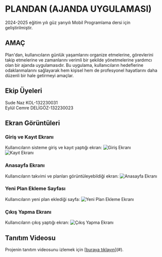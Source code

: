 # PLANDAN (AJANDA UYGULAMASI)
2024-2025 eğitim yılı güz yarıyılı Mobil Programlama dersi için geliştirilmiştir.

## AMAÇ
Plan'dan, kullanıcıların günlük yaşamlarını organize etmelerine, görevlerini takip etmelerine ve zamanlarını verimli bir şekilde yönetmelerine yardımcı olan bir ajanda uygulamasıdır. Bu uygulama, kullanıcıların hedeflerine odaklanmalarını sağlayarak hem kişisel hem de profesyonel hayatlarını daha düzenli bir hale getirmeyi amaçlar.
## Ekip Üyeleri 
Sude Naz KOL-132230031  
Eylül Cemre DELİGÖZ-132230023
## Ekran Görüntüleri

### Giriş ve Kayıt Ekranı
Kullanıcıların sisteme giriş ve kayıt yaptığı ekran:
![Giriş Ekranı](https://github.com/SudeNazKol/Ajanda_Uygulamasi/blob/5860215eb78df3ee155a506f34be99710798297c/Screenshot_1737129003.png)
![Kayıt Ekranı](https://github.com/SudeNazKol/Ajanda_Uygulamasi/blob/1c2eac58f75a6e25633e96a6ea60a38aaf9234db/Screenshot_1737129015.png)

### Anasayfa Ekranı 
Kullanıcıların takvimi ve planları görüntüleyebildiği ekran:
![Anasayfa Ekranı](https://github.com/SudeNazKol/Ajanda_Uygulamasi/blob/1c2eac58f75a6e25633e96a6ea60a38aaf9234db/Screenshot_1737129015.png)

### Yeni Plan Ekleme Sayfası
Kullanıcıların yeni plan eklediği sayfa:
![Yeni Plan Ekleme Ekranı](https://github.com/SudeNazKol/Ajanda_Uygulamasi/blob/1c2eac58f75a6e25633e96a6ea60a38aaf9234db/Screenshot_1737129015.png)

### Çıkış Yapma Ekranı
Kullanıcıların çıkış yaptığı ekran:
![Çıkış Yapma Ekranı](https://github.com/SudeNazKol/Ajanda_Uygulamasi/blob/1c2eac58f75a6e25633e96a6ea60a38aaf9234db/Screenshot_1737129015.png)

## Tanıtım Videosu
Projenin tanıtım videosunu izlemek için [[buraya tıklayın](https://youtu.be/gSP3RnQ9Bvo)](#).

